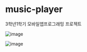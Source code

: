 # music-player
3학년1학기 모바일앱프로그래밍 프로젝트

![image](https://user-images.githubusercontent.com/38280578/48748471-62c5c300-ecba-11e8-986e-e39c0c660db6.png)

![image](https://user-images.githubusercontent.com/38280578/48748483-6d805800-ecba-11e8-926c-71e01561d04e.png)
